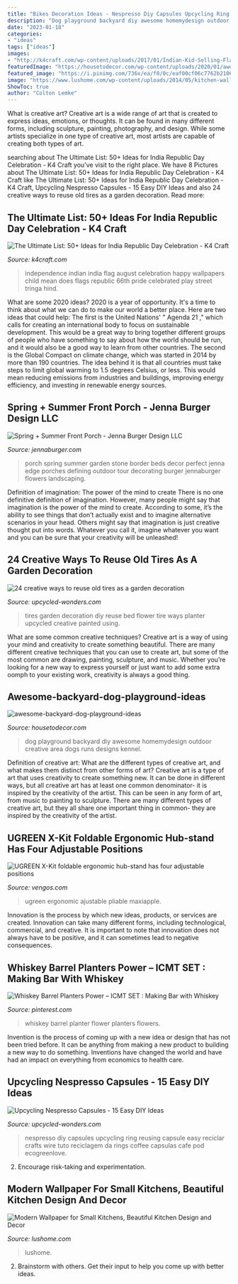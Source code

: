 ```yaml
---
title: "Bikes Decoration Ideas - Nespresso Diy Capsules Upcycling Ring Reusing Capsule Easy Reciclar Crafts Wire Tuto Reciclagem Da Rings Coffee Capsulas Cafe Pod Ecogreenlove"
description: "Dog playground backyard diy awesome homemydesign outdoor creative area dogs runs designs kennel"
date: "2023-01-18"
categories:
- "ideas"
tags: ["ideas"]
images:
- "http://k4craft.com/wp-content/uploads/2017/01/Indian-Kid-Selling-Flags-On-Independence-Day-Of-India.jpg"
featuredImage: "https://housetodecor.com/wp-content/uploads/2020/01/awesome-backyard-dog-playground-ideas.jpg"
featured_image: "https://i.pinimg.com/736x/ea/f0/0c/eaf00cf06c7762b21060219b1ca1020e.jpg"
image: "https://www.lushome.com/wp-content/uploads/2014/05/kitchen-wallpaper-patterns-small-kitchens-decorating-ideas-15.jpg"
ShowToc: true
author: "Colton Lemke"
---
```



What is creative art?
Creative art is a wide range of art that is created to express ideas, emotions, or thoughts. It can be found in many different forms, including sculpture, painting, photography, and design. While some artists specialize in one type of creative art, most artists are capable of creating both types of art.

	

		
searching about The Ultimate List: 50+ Ideas for India Republic Day Celebration - K4 Craft you've visit to the right place. We have 8 Pictures about The Ultimate List: 50+ Ideas for India Republic Day Celebration - K4 Craft like The Ultimate List: 50+ Ideas for India Republic Day Celebration - K4 Craft, Upcycling Nespresso Capsules - 15 Easy DIY Ideas and also 24 creative ways to reuse old tires as a garden decoration. Read more:
		
    
## The Ultimate List: 50+ Ideas For India Republic Day Celebration - K4 Craft

<img loading=lazy src="http://k4craft.com/wp-content/uploads/2017/01/Indian-Kid-Selling-Flags-On-Independence-Day-Of-India.jpg" onerror="this.onerror=null;this.src='https://tse4.mm.bing.net/th?id=OIP.i7sj2sKdJKpCM-iFAR-2LgHaE8&amp;pid=15.1';" alt="The Ultimate List: 50+ Ideas for India Republic Day Celebration - K4 Craft">

_Source: k4craft.com_

>independence indian india flag august celebration happy wallpapers child mean does flags republic 66th pride celebrated play street tringa hind. 

	

What are some 2020 ideas?
2020 is a year of opportunity. It's a time to think about what we can do to make our world a better place. Here are two ideas that could help: 
The first is the United Nations' " Agenda 21 ," which calls for creating an international body to focus on sustainable development. This would be a great way to bring together different groups of people who have something to say about how the world should be run, and it would also be a good way to learn from other countries. 
The second is the Global Compact on climate change, which was started in 2014 by more than 190 countries. The idea behind it is that all countries must take steps to limit global warming to 1.5 degrees Celsius, or less. This would mean reducing emissions from industries and buildings, improving energy efficiency, and investing in renewable energy sources.

    
## Spring + Summer Front Porch - Jenna Burger Design LLC

<img loading=lazy src="http://www.jennaburger.com/wp-content/uploads/2015/05/DSC_0091-0021-601x850.jpg" onerror="this.onerror=null;this.src='https://tse3.mm.bing.net/th?id=OIP.rgpT1cb8c-zGbgvCzc2NxgHaKe&amp;pid=15.1';" alt="Spring + Summer Front Porch - Jenna Burger Design LLC">

_Source: jennaburger.com_

>porch spring summer garden stone border beds decor perfect jenna edge porches defining outdoor tour decorating burger jennaburger flowers landscaping. 

	

Definition of imagination: The power of the mind to create
There is no one definitive definition of imagination. However, many people might say that imagination is the power of the mind to create. According to some, it’s the ability to see things that don’t actually exist and to imagine alternative scenarios in your head. Others might say that imagination is just creative thought put into words. Whatever you call it, imagine whatever you want and you can be sure that your creativity will be unleashed!

    
## 24 Creative Ways To Reuse Old Tires As A Garden Decoration

<img loading=lazy src="http://www.upcycled-wonders.com/wp-content/uploads/2014/03/diy-flower-bed-ideas-upcycled-tires-garden-decoration.jpg" onerror="this.onerror=null;this.src='https://tse4.mm.bing.net/th?id=OIP.4qWyuHzgJogv4xA6yJ3bAAHaFe&amp;pid=15.1';" alt="24 creative ways to reuse old tires as a garden decoration">

_Source: upcycled-wonders.com_

>tires garden decoration diy reuse bed flower tire ways planter upcycled creative painted using. 

	

What are some common creative techniques?
Creative art is a way of using your mind and creativity to create something beautiful. There are many different creative techniques that you can use to create art, but some of the most common are drawing, painting, sculpture, and music. Whether you’re looking for a new way to express yourself or just want to add some extra oomph to your existing work, creativity is always a good thing.

    
## Awesome-backyard-dog-playground-ideas

<img loading=lazy src="https://housetodecor.com/wp-content/uploads/2020/01/awesome-backyard-dog-playground-ideas.jpg" onerror="this.onerror=null;this.src='https://tse1.mm.bing.net/th?id=OIP.Iorel5PXmiEPWAcwNoiu4AHaJa&amp;pid=15.1';" alt="awesome-backyard-dog-playground-ideas">

_Source: housetodecor.com_

>dog playground backyard diy awesome homemydesign outdoor creative area dogs runs designs kennel. 

	

Definition of creative art: What are the different types of creative art, and what makes them distinct from other forms of art?
Creative art is a type of art that uses creativity to create something new. It can be done in different ways, but all creative art has at least one common denominator- it is inspired by the creativity of the artist. This can be seen in any form of art, from music to painting to sculpture. There are many different types of creative art, but they all share one important thing in common- they are inspired by the creativity of the artist.

    
## UGREEN X-Kit Foldable Ergonomic Hub-stand Has Four Adjustable Positions

<img loading=lazy src="https://thegadgetflow.com/wp-content/uploads/2020/07/UGREEN-X-Kit-Foldable-Ergonomic-Hub-Stand-02.jpg" onerror="this.onerror=null;this.src='https://tse2.mm.bing.net/th?id=OIP.dPMqGzlm9VI7uvk38s4vhQHaEK&amp;pid=15.1';" alt="UGREEN X-Kit foldable ergonomic hub-stand has four adjustable positions">

_Source: vengos.com_

>ugreen ergonomic ajustable pliable maxiapple. 

	

Innovation is the process by which new ideas, products, or services are created. Innovation can take many different forms, including technological, commercial, and creative. It is important to note that innovation does not always have to be positive, and it can sometimes lead to negative consequences.

    
## Whiskey Barrel Planters Power – ICMT SET : Making Bar With Whiskey

<img loading=lazy src="https://i.pinimg.com/736x/ea/f0/0c/eaf00cf06c7762b21060219b1ca1020e.jpg" onerror="this.onerror=null;this.src='https://tse3.mm.bing.net/th?id=OIP.0AmGITbuGt4eDZVwA2CCtQHaJ3&amp;pid=15.1';" alt="Whiskey Barrel Planters Power – ICMT SET : Making Bar with Whiskey">

_Source: pinterest.com_

>whiskey barrel planter flower planters flowers. 

	

Invention is the process of coming up with a new idea or design that has not been tried before. It can be anything from making a new product to building a new way to do something. Inventions have changed the world and have had an impact on everything from economics to health care.

    
## Upcycling Nespresso Capsules - 15 Easy DIY Ideas

<img loading=lazy src="http://www.upcycled-wonders.com/wp-content/uploads/2015/03/upcycling-nespresso-capsules-how-to-make-diy-ring-tutorial.jpg" onerror="this.onerror=null;this.src='https://tse4.mm.bing.net/th?id=OIP.YPsRLWAWmHGisHTukz76cAHaRL&amp;pid=15.1';" alt="Upcycling Nespresso Capsules - 15 Easy DIY Ideas">

_Source: upcycled-wonders.com_

>nespresso diy capsules upcycling ring reusing capsule easy reciclar crafts wire tuto reciclagem da rings coffee capsulas cafe pod ecogreenlove. 

	

2. Encourage risk-taking and experimentation.

    
## Modern Wallpaper For Small Kitchens, Beautiful Kitchen Design And Decor

<img loading=lazy src="https://www.lushome.com/wp-content/uploads/2014/05/kitchen-wallpaper-patterns-small-kitchens-decorating-ideas-15.jpg" onerror="this.onerror=null;this.src='https://tse4.mm.bing.net/th?id=OIP.T8ijVEgyrAti8rL4B2DUzQHaKB&amp;pid=15.1';" alt="Modern Wallpaper for Small Kitchens, Beautiful Kitchen Design and Decor">

_Source: lushome.com_

>lushome. 

	

2. Brainstorm with others. Get their input to help you come up with better ideas.

